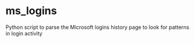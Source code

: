 # ms_logins
Python script to parse the Microsoft logins history page to look for patterns in login activity
